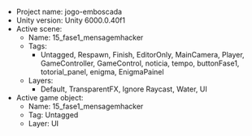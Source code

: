 <!-- UNITY CODE ASSIST INSTRUCTIONS START -->
- Project name: jogo-emboscada
- Unity version: Unity 6000.0.40f1
- Active scene:
  - Name: 15_fase1_mensagemhacker
  - Tags:
    - Untagged, Respawn, Finish, EditorOnly, MainCamera, Player, GameController, GameControl, noticia, tempo, buttonFase1, totorial_panel, enigma, EnigmaPainel
  - Layers:
    - Default, TransparentFX, Ignore Raycast, Water, UI
- Active game object:
  - Name: 15_fase1_mensagemhacker
  - Tag: Untagged
  - Layer: UI
<!-- UNITY CODE ASSIST INSTRUCTIONS END -->